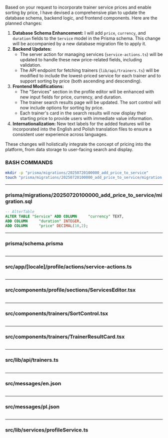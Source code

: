 Based on your request to incorporate trainer service prices and enable sorting by price, I have devised a comprehensive plan to update the database schema, backend logic, and frontend components. Here are the planned changes:

1.  **Database Schema Enhancement:** I will add `price`, `currency`, and `duration` fields to the `Service` model in the Prisma schema. This change will be accompanied by a new database migration file to apply it.
2.  **Backend Updates:**
    *   The server action for managing services (`service-actions.ts`) will be updated to handle these new price-related fields, including validation.
    *   The API endpoint for fetching trainers (`lib/api/trainers.ts`) will be modified to include the lowest-priced service for each trainer and to support sorting by price (both ascending and descending).
3.  **Frontend Modifications:**
    *   The "Services" section in the profile editor will be enhanced with new input fields for price, currency, and duration.
    *   The trainer search results page will be updated. The sort control will now include options for sorting by price.
    *   Each trainer's card in the search results will now display their starting price to provide users with immediate value information.
4.  **Internationalization:** New text labels for the added features will be incorporated into the English and Polish translation files to ensure a consistent user experience across languages.

These changes will holistically integrate the concept of pricing into the platform, from data storage to user-facing search and display.

### BASH COMMANDS
```bash
mkdir -p "prisma/migrations/20250720100000_add_price_to_service"
touch "prisma/migrations/20250720100000_add_price_to_service/migration.sql"
```
-------------------------------------------------------------------------------
### prisma/migrations/20250720100000_add_price_to_service/migration.sql
```sql
-- AlterTable
ALTER TABLE "Service" ADD COLUMN     "currency" TEXT,
ADD COLUMN     "duration" INTEGER,
ADD COLUMN     "price" DECIMAL(10,2);
```
-------------------------------------------------------------------------------
### prisma/schema.prisma
```prisma
```
-------------------------------------------------------------------------------
### src/app/[locale]/profile/actions/service-actions.ts
```typescript
```
-------------------------------------------------------------------------------
### src/components/profile/sections/ServicesEditor.tsx
```typescript
```
-------------------------------------------------------------------------------
### src/components/trainers/SortControl.tsx
```typescript
```
-------------------------------------------------------------------------------
### src/components/trainers/TrainerResultCard.tsx
```typescript
```
-------------------------------------------------------------------------------
### src/lib/api/trainers.ts
```typescript
```
-------------------------------------------------------------------------------
### src/messages/en.json
```json
```
-------------------------------------------------------------------------------
### src/messages/pl.json
```json
```
-------------------------------------------------------------------------------
### src/lib/services/profileService.ts
```typescript
```
